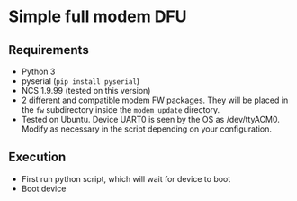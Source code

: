 # Simple full modem DFU

## Requirements

- Python 3
- pyserial (`pip install pyserial`)
- NCS 1.9.99 (tested on this version)
- 2 different and compatible modem FW packages. They will be placed in the `fw` subdirectory inside the `modem_update` directory.
- Tested on Ubuntu. Device UART0 is seen by the OS as /dev/ttyACM0. Modify as necessary in the script depending on your configuration.

## Execution

- First run python script, which will wait for device to boot
- Boot device
